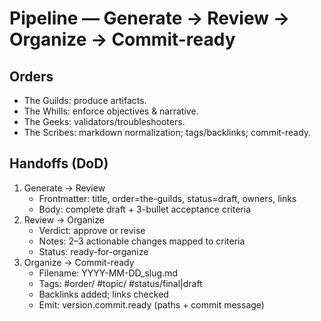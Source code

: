 # Pipeline — Generate → Review → Organize → Commit-ready

## Orders
- The Guilds: produce artifacts.
- The Whills: enforce objectives & narrative.
- The Geeks: validators/troubleshooters.
- The Scribes: markdown normalization; tags/backlinks; commit-ready.

## Handoffs (DoD)
1) Generate → Review
   - Frontmatter: title, order=the-guilds, status=draft, owners, links
   - Body: complete draft + 3-bullet acceptance criteria
2) Review → Organize
   - Verdict: approve or revise
   - Notes: 2–3 actionable changes mapped to criteria
   - Status: ready-for-organize
3) Organize → Commit-ready
   - Filename: YYYY-MM-DD_slug.md
   - Tags: #order/<name> #topic/<slug> #status/final|draft
   - Backlinks added; links checked
   - Emit: version.commit.ready (paths + commit message)
